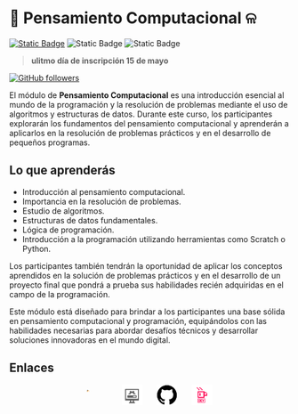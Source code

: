<!-- El módulo de Pensamiento Computacional es una introducción fundamental al mundo de la programación y la resolución de problemas mediante el uso de algoritmos y estructuras de datos. A lo largo de este curso, los participantes explorarán los conceptos básicos del pensamiento computacional y aprenderán a aplicarlos en la resolución de problemas cotidianos y en el desarrollo de pequeños programas. -->

# 🪼 Pensamiento Computacional ଳ
[![Static Badge](https://img.shields.io/badge/Inscribete-formulario-purple)](https://forms.gle/frqHncgBThoXTBYE9)
![Static Badge](https://img.shields.io/badge/modalidad-lunes_a_jueves-blue)
![Static Badge](https://img.shields.io/badge/horario-10%3A00_a_12%3A00_h-red)

> **ulitmo día de inscripción 15 de mayo**

[![GitHub followers](https://img.shields.io/github/followers/Alfonso6z)](https://github.com/Alfonso6z)


El módulo de **Pensamiento Computacional** es una introducción esencial al mundo de la programación y la resolución de problemas mediante el uso de algoritmos y estructuras de datos. Durante este curso, los participantes explorarán los fundamentos del pensamiento computacional y aprenderán a aplicarlos en la resolución de problemas prácticos y en el desarrollo de pequeños programas.

## Lo que aprenderás
* Introducción al pensamiento computacional.
* Importancia en la resolución de problemas.
* Estudio de algoritmos.
* Estructuras de datos fundamentales.
* Lógica de programación.
* Introducción a la programación utilizando herramientas como Scratch o Python.


Los participantes también tendrán la oportunidad de aplicar los conceptos aprendidos en la solución de problemas prácticos y en el desarrollo de un proyecto final que pondrá a prueba sus habilidades recién adquiridas en el campo de la programación.

Este módulo está diseñado para brindar a los participantes una base sólida en pensamiento computacional y programación, equipándolos con las habilidades necesarias para abordar desafíos técnicos y desarrollar soluciones innovadoras en el mundo digital.
  
## Enlaces

<div style="width:50%; display:flex; margin:auto; justify-content:space-around">
        <a href="http://187.217.4.141/~edc/moodle/" style="width:15%; display:block;text-decoration:none">
            <img src="https://github.com/wolfycode-a6z/actividades-pilares-16s/blob/main/alfonsoGonzalezZempoalteca/edc/assets/moodle.png?raw=true" style="width:15%">
        </a>
    <img src="https://github.com/wolfycode-a6z/actividades-pilares-16s/blob/main/alfonsoGonzalezZempoalteca/edc/assets/instalaciones.png?raw=true"  style="width:15%">
    <img src="https://github.com/wolfycode-a6z/actividades-pilares-16s/blob/main/alfonsoGonzalezZempoalteca/edc/assets/github.png?raw=true"  style="width:15%">
    <img src="https://github.com/wolfycode-a6z/actividades-pilares-16s/blob/main/alfonsoGonzalezZempoalteca/edc/assets/desarrollo.png?raw=true"  style="width:15%">
</div>
